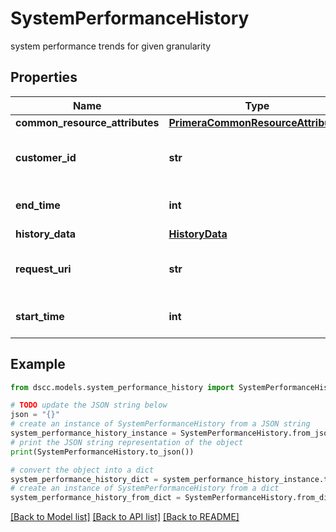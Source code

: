# SystemPerformanceHistory

system performance trends for given granularity

## Properties

Name | Type | Description | Notes
------------ | ------------- | ------------- | -------------
**common_resource_attributes** | [**PrimeraCommonResourceAttributes**](PrimeraCommonResourceAttributes.md) |  | [optional] 
**customer_id** | **str** | The customer application identifier | [optional] 
**end_time** | **int** | End time of the history data | [optional] 
**history_data** | [**HistoryData**](HistoryData.md) |  | [optional] 
**request_uri** | **str** | requestUri for detailed storage object | [optional] 
**start_time** | **int** | Start time of the history data | [optional] 

## Example

```python
from dscc.models.system_performance_history import SystemPerformanceHistory

# TODO update the JSON string below
json = "{}"
# create an instance of SystemPerformanceHistory from a JSON string
system_performance_history_instance = SystemPerformanceHistory.from_json(json)
# print the JSON string representation of the object
print(SystemPerformanceHistory.to_json())

# convert the object into a dict
system_performance_history_dict = system_performance_history_instance.to_dict()
# create an instance of SystemPerformanceHistory from a dict
system_performance_history_from_dict = SystemPerformanceHistory.from_dict(system_performance_history_dict)
```
[[Back to Model list]](../README.md#documentation-for-models) [[Back to API list]](../README.md#documentation-for-api-endpoints) [[Back to README]](../README.md)


